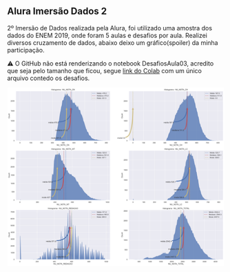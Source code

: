 ## Alura Imersão Dados 2

2º Imersão de Dados realizada pela Alura, foi utilizado uma amostra dos dados do ENEM 2019, onde foram 5 aulas e desafios por aula. Realizei diversos cruzamento de dados, abaixo deixo um gráfico(spoiler) da minha participação.

⚠️ O GitHub não está renderizando o notebook DesafiosAula03, acredito que seja pelo tamanho que ficou, segue [link do Colab](https://cutt.ly/agnuR7C) com um único arquivo contedo os desafios.

<p align="center">
  <img src="dados.png">
</p>